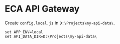 
ECA API Gateway
===============

Create `config.local.js` in `D:\Projects\my-api-data\`.

```
set APP_ENV=local
set API_DATA_DIR=D:\Projects\my-api-data\
```
